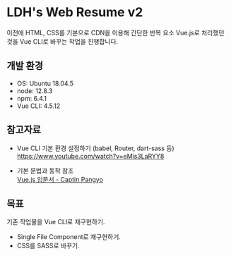 # LDH's Web Resume v2
이전에 HTML, CSS를 기본으로 CDN을 이용해 간단한 반복 요소 Vue.js로 처리했던 것을 Vue CLI로 바꾸는 작업을 진행합니다.


## 개발 환경
- OS: Ubuntu 18.04.5
- node: 12.8.3
- npm: 6.4.1
- Vue CLI: 4.5.12


## 참고자료
- Vue CLI 기본 환경 설정하기 (babel, Router, dart-sass 등)    
https://www.youtube.com/watch?v=eMis3LaRYY8

- 기본 문법과 동작 참조    
[Vue.js 입문서 - Captin Pangyo](https://joshua1988.github.io/web-development/vuejs/vuejs-tutorial-for-beginner/#vue-cli)

## 목표
기존 작업물을 Vue CLI로 재구현하기.

- Single File Component로 재구현하기.
- CSS를 SASS로 바꾸기.